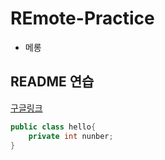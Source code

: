 # REmote-Practice

- 메롱

## README 연습

[구글링크](http://www.naver.com)

```java
public class hello{
    private int nunber;
}
```